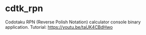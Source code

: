 # cdtk_rpn
Codotaku RPN (Reverse Polish Notation) calculator console binary application.
Tutorial: https://youtu.be/taUK4CBdHwo
